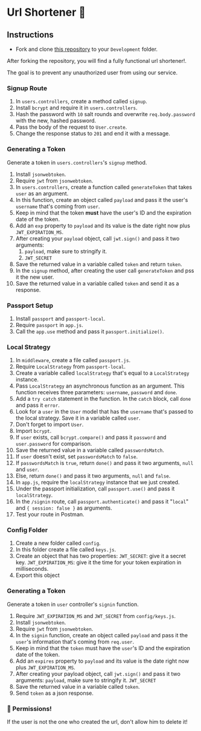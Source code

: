 # Url Shortener 🔗

## Instructions

- Fork and clone [this repository](https://github.com/JoinCODED/Task-Express-M6-Authentication-urlShortener-noSql) to your `Development` folder.

After forking the repository, you will find a fully functional url shortener!.

The goal is to prevent any unauthorized user from using our service.

### Signup Route

1. In `users.controllers`, create a method called `signup`.
2. Install `bcrypt` and require it in `users.controllers`.
3. Hash the password with `10` salt rounds and overwrite `req.body.password` with the new, hashed password.
4. Pass the body of the request to `User.create`.
5. Change the response status to `201` and end it with a message.

### Generating a Token

Generate a token in `users.controllers`'s `signup` method.

1. Install `jsonwebtoken`.
2. Require `jwt` from `jsonwebtoken`.
3. In `users.controllers`, create a function called `generateToken` that takes `user` as an argument.
4. In this function, create an object called `payload` and pass it the user's `username` that's coming from `user`.
5. Keep in mind that the token **must** have the user's ID and the expiration date of the token.
6. Add an `exp` property to `payload` and its value is the date right now plus `JWT_EXPIRATION_MS`.
7. After creating your `payload` object, call `jwt.sign()` and pass it two arguments:
   1. `payload`, make sure to stringify it.
   2. `JWT_SECRET`
8. Save the returned value in a variable called `token` and return `token`.
9. In the `signup` method, after creating the user call `generateToken` and pss it the new user.
10. Save the returned value in a variable called `token` and send it as a response.

### Passport Setup

1. Install `passport` and `passport-local`.
2. Require `passport` in `app.js`.
3. Call the `app.use` method and pass it `passport.initialize()`.

### Local Strategy

1. In `middleware`, create a file called `passport.js`.
2. Require `LocalStrategy` from `passport-local`.
3. Create a variable called `localStrategy` that's equal to a `LocalStrategy` instance.
4. Pass `LocalStrategy` an asynchronous function as an argument. This function receives three parameters: `username`, `password` and `done`.
5. Add a `try catch` statement in the function. In the `catch` block, call `done` and pass it `error`.
6. Look for a `user` in the `User` model that has the `username` that's passed to the local strategy. Save it in a variable called `user`.
7. Don't forget to import `User`.
8. Import `bcrypt`.
9. If `user` exists, call `bcrypt.compare()` and pass it `password` and `user.password` for comparison.
10. Save the returned value in a variable called `passwordsMatch`.
11. If `user` doesn't exist, set `passwordsMatch` to `false`.
12. If `passwordsMatch` is `true`, return `done()` and pass it two arguments, `null` and `user`.
13. Else, return `done()` and pass it two arguments, `null` and `false`.
14. In `app.js`, require the `localStrategy` instance that we just created.
15. Under the passport initialization, call `passport.use()` and pass it `localStrategy`.
16. In the `/signin` route, call `passport.authenticate()` and pass it "`local`" and `{ session: false }` as arguments.
17. Test your route in Postman.

### Config Folder

1. Create a new folder called `config`.
2. In this folder create a file called `keys.js`.
3. Create an object that has two properties:
   `JWT_SECRET`: give it a secret key.
   `JWT_EXPIRATION_MS`: give it the time for your token expiration in milliseconds.
4. Export this object

### Generating a Token

Generate a token in `user` controller's `signin` function.

1. Require `JWT_EXPIRATION_MS` and `JWT_SECRET` from `config/keys.js`.
2. Install `jsonwebtoken`.
3. Require `jwt` from `jsonwebtoken`.
4. In the `signin` function, create an object called `payload` and pass it the `user`'s information that's coming from `req.user`.
5. Keep in mind that the `token` must have the `user`'s ID and the expiration date of the token.
6. Add an `expires` property to `payload` and its value is the date right now plus `JWT_EXPIRATION_MS`.
7. After creating your payload object, call `jwt.sign()` and pass it two arguments:
   `payload`, make sure to stringify it.
   `JWT_SECRET`
8. Save the returned value in a variable called `token`.
9. Send `token` as a json response.

### 🍋 Permissions!

If the user is not the one who created the url, don't allow him to delete it!
